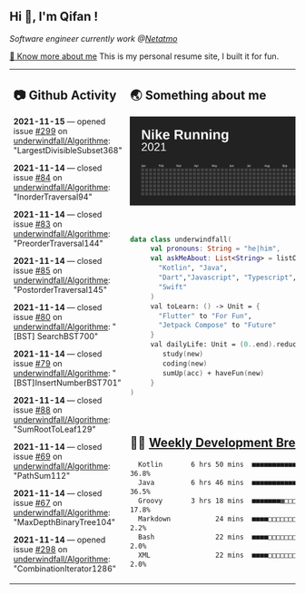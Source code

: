 <h2> Hi 👋, I'm Qifan ! </h2>
<p><em>Software engineer currently work @<a href="https://www.netatmo.com">Netatmo</a>
</em></p><p><a href="https://qifanyang.com/resume" target="_blank"> 🔭 Know more about me</a> This is my personal resume site, I built it for fun.</p>
<table><tr><td valign="top" rowspan="2">

 ## 📷 Github Activity
 <!-- githubActivity starts -->
  **2021-11-15** — opened issue [#299](https://api.github.com/repos/underwindfall/Algorithme/issues/299) on [underwindfall/Algorithme](https://api.github.com/repos/underwindfall/Algorithme): "LargestDivisibleSubset368"

  **2021-11-14** — closed issue [#84](https://api.github.com/repos/underwindfall/Algorithme/issues/84) on [underwindfall/Algorithme](https://api.github.com/repos/underwindfall/Algorithme): "InorderTraversal94"

  **2021-11-14** — closed issue [#83](https://api.github.com/repos/underwindfall/Algorithme/issues/83) on [underwindfall/Algorithme](https://api.github.com/repos/underwindfall/Algorithme): "PreorderTraversal144"

  **2021-11-14** — closed issue [#85](https://api.github.com/repos/underwindfall/Algorithme/issues/85) on [underwindfall/Algorithme](https://api.github.com/repos/underwindfall/Algorithme): "PostorderTraversal145"

  **2021-11-14** — closed issue [#80](https://api.github.com/repos/underwindfall/Algorithme/issues/80) on [underwindfall/Algorithme](https://api.github.com/repos/underwindfall/Algorithme): "[BST] SearchBST700"

  **2021-11-14** — closed issue [#79](https://api.github.com/repos/underwindfall/Algorithme/issues/79) on [underwindfall/Algorithme](https://api.github.com/repos/underwindfall/Algorithme): "[BST]InsertNumberBST701"

  **2021-11-14** — closed issue [#88](https://api.github.com/repos/underwindfall/Algorithme/issues/88) on [underwindfall/Algorithme](https://api.github.com/repos/underwindfall/Algorithme): "SumRootToLeaf129"

  **2021-11-14** — closed issue [#69](https://api.github.com/repos/underwindfall/Algorithme/issues/69) on [underwindfall/Algorithme](https://api.github.com/repos/underwindfall/Algorithme): "PathSum112"

  **2021-11-14** — closed issue [#67](https://api.github.com/repos/underwindfall/Algorithme/issues/67) on [underwindfall/Algorithme](https://api.github.com/repos/underwindfall/Algorithme): "MaxDepthBinaryTree104"

  **2021-11-14** — opened issue [#298](https://api.github.com/repos/underwindfall/Algorithme/issues/298) on [underwindfall/Algorithme](https://api.github.com/repos/underwindfall/Algorithme): "CombinationIterator1286"
 <!-- githubActivity ends -->
 </td><td valign="top">

 ## 🌏 Something about me
 <!-- profile starts -->
 <a href="https://github.com/underwindfall" width="100%">
   <img src="https://github.com/underwindfall/GitHubPoster/blob/main/examples/nike.svg"/>
 </a>
 <br/>
 <br/>
 <br/>

 ```kotlin
 data class underwindfall(
      val pronouns: String = "he|him",
      val askMeAbout: List<String> = listOf(
        "Kotlin", "Java",
        "Dart","Javascript", "Typescript",
        "Swift"
      )
      val toLearn: () -> Unit = {
        "Flutter" to "For Fun",
        "Jetpack Compose" to "Future"
      }
      val dailyLife: Unit = (0..end).reduce { acc, new ->
         study(new)
         coding(new)
         sumUp(acc) + haveFun(new)
      }
 )
 ```
 <!-- profile ends -->
 </td></tr><tr><td valign="top">

 ## 🏊‍♂️ <a href="https://gist.github.com/underwindfall/377ee88ba1fabd1e93516e48ca9c61eb" target="_blank">Weekly Development Breakdown</a>
  <!-- codeTime starts -->
  ```text
    Kotlin       6 hrs 50 mins  ■■■■■■■■■■■■◱□□□□□□□□□□□  36.8%
    Java         6 hrs 46 mins  ■■■■■■■■■■■■◱□□□□□□□□□□□  36.5%
    Groovy       3 hrs 18 mins  ■■■■■■■▦□□□□□□□□□□□□□□□□  17.8%
    Markdown           24 mins  ■■■■□□□□□□□□□□□□□□□□□□□□   2.2%
    Bash               22 mins  ■■■■□□□□□□□□□□□□□□□□□□□□   2.0%
    XML                22 mins  ■■■■□□□□□□□□□□□□□□□□□□□□   2.0%
  ```
  <!-- codeTime starts -->
  </td></tr></table>